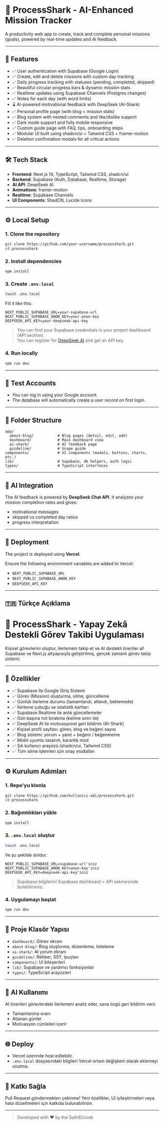 # 🦈 ProcessShark - AI-Enhanced Mission Tracker

A productivity web app to create, track and complete personal missions (goals), powered by real-time updates and AI feedback.

---

## 🌟 Features

- ✅ User authentication with Supabase (Google Login)
- ✅ Create, edit and delete missions with custom day tracking
- ✅ Daily progress tracking with statuses (pending, completed, skipped)
- ✅ Beautiful circular progress bars & dynamic mission stats
- ✅ Realtime updates using Supabase Channels (Postgres changes)
- ✅ Notes for each day (with word limits)
- ⌛ AI-powered motivational feedback with DeepSeek (AI-Shark)
- ✅ Personal profile page (with blog + mission stats)
- ✅ Blog system with nested comments and like/dislike support
- ✅ Dark mode support and fully mobile responsive
- ✅ Custom guide page with FAQ, tips, onboarding steps
- ✅ Modular UI built using shadcn/ui + Tailwind CSS + framer-motion
- ✅ Deletion confirmation modals for all critical actions

---

## 🛠 Tech Stack

- **Frontend**: Next.js 14, TypeScript, Tailwind CSS, shadcn/ui
- **Backend**: Supabase (Auth, Database, Realtime, Storage)
- **AI API**: DeepSeek AI
- **Animations**: framer-motion
- **Realtime**: Supabase Channels
- **UI Components**: ShadCN, Lucide Icons

---

## ⚙️ Local Setup

### 1. Clone the repository

```bash
git clone https://github.com/your-username/processshark.git
cd processshark
```

### 2. Install dependencies

```bash
npm install
```

### 3. Create `.env.local`

```bash
touch .env.local
```

Fill it like this:

```env
NEXT_PUBLIC_SUPABASE_URL=your-supabase-url
NEXT_PUBLIC_SUPABASE_ANON_KEY=your-anon-key
DEEPSEEK_API_KEY=your-deepseek-api-key
```

> You can find your Supabase credentials in your project dashboard (API section).  
> You can register for [DeepSeek AI](https://deepseek.com/) and get an API key.

### 4. Run locally

```bash
npm run dev
```

---

## 🧪 Test Accounts

- You can log in using your Google account.
- The database will automatically create a user record on first login.

---

## 📂 Folder Structure

```
app/
  about-blog/           # Blog pages (detail, edit, add)
  dashboard/            # Main dashboard view
  ai-shark/             # AI feedback page
  guideline/            # Usage guide
components/             # UI components (modals, buttons, charts, etc.)
lib/                    # Supabase, db helpers, auth logic
types/                  # TypeScript interfaces
```

---

## 🧠 AI Integration

The AI feedback is powered by **DeepSeek Chat API**. It analyzes your mission completion rates and gives:
- motivational messages
- skipped vs completed day ratios
- progress interpretation

---

## 🚀 Deployment

The project is deployed using **Vercel**.

Ensure the following environment variables are added to Vercel:

- `NEXT_PUBLIC_SUPABASE_URL`
- `NEXT_PUBLIC_SUPABASE_ANON_KEY`
- `DEEPSEEK_API_KEY`

---

## 🇹🇷 Türkçe Açıklama

# 🦈 ProcessShark - Yapay Zekâ Destekli Görev Takibi Uygulaması

Kişisel görevlerini oluştur, ilerlemeni takip et ve AI destekli öneriler al! Supabase ve Next.js altyapısıyla geliştirilmiş, gerçek zamanlı görev takip sistemi.

---

## 🌟 Özellikler

- ✅ Supabase ile Google Giriş Sistemi
- ✅ Görev (Mission) oluşturma, silme, güncelleme
- ✅ Günlük ilerleme durumu (tamamlandı, atlandı, beklemede)
- ✅ İlerleme çubuğu ve istatistik kartları
- ✅ Supabase Realtime ile anlık güncellemeler
- ✅ Gün başına not bırakma (kelime sınırı ile)
- ✅ DeepSeek AI ile motivasyonel geri bildirim (AI-Shark)
- ✅ Kişisel profil sayfası: görev, blog ve beğeni sayısı
- ✅ Blog sistemi: yorum + yanıt + beğeni / beğenmeme
- ✅ Mobil uyumlu tasarım, karanlık mod
- ✅ Şık kullanıcı arayüzü (shadcn/ui, Tailwind CSS)
- ✅ Tüm silme işlemleri için onay modalları

---

## ⚙️ Kurulum Adımları

### 1. Repo’yu klonla

```bash
git clone https://github.com/kullanici-adi/processshark.git
cd processshark
```

### 2. Bağımlılıkları yükle

```bash
npm install
```

### 3. `.env.local` oluştur

```bash
touch .env.local
```

Ve şu şekilde doldur:

```env
NEXT_PUBLIC_SUPABASE_URL=supabase-url'iniz
NEXT_PUBLIC_SUPABASE_ANON_KEY=anon-key'iniz
DEEPSEEK_API_KEY=deepseek-api-key'iniz
```

> Supabase bilgilerini Supabase dashboard > API sekmesinde bulabilirsiniz.

### 4. Uygulamayı başlat

```bash
npm run dev
```

---

## 📂 Proje Klasör Yapısı

- `dashboard/`: Görev ekranı
- `about-blog/`: Blog oluşturma, düzenleme, listeleme
- `ai-shark/`: AI yorum ekranı
- `guideline/`: Rehber, SSY, ipuçları
- `components/`: UI bileşenleri
- `lib/`: Supabase ve yardımcı fonksiyonlar
- `types/`: TypeScript arayüzleri

---

## 🧠 AI Kullanımı

AI önerileri görevlerdeki ilerlemeni analiz eder, sana özgü geri bildirim verir. 
- Tamamlanma oranı
- Atlanan günler
- Motivasyon cümleleri içerir

---

## 🌐 Deploy

- Vercel üzerinde host edilebilir.
- `.env.local` dosyasındaki bilgileri Vercel ortam değişkeni olarak eklemeyi unutma.

---

## 🤝 Katkı Sağla

Pull Request göndermekten çekinme! Yeni özellikler, UI iyileştirmeleri veya hata düzeltmeleri için katkıda bulunabilirsin.

---

> Developed with ❤️ by the SalihElcicek
